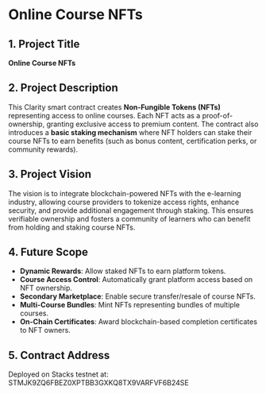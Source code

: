 # Online Course NFTs

## 1. Project Title
**Online Course NFTs**

## 2. Project Description
This Clarity smart contract creates **Non-Fungible Tokens (NFTs)** representing access to online courses. Each NFT acts as a proof-of-ownership, granting exclusive access to premium content. The contract also introduces a **basic staking mechanism** where NFT holders can stake their course NFTs to earn benefits (such as bonus content, certification perks, or community rewards).

## 3. Project Vision
The vision is to integrate blockchain-powered NFTs with the e-learning industry, allowing course providers to tokenize access rights, enhance security, and provide additional engagement through staking. This ensures verifiable ownership and fosters a community of learners who can benefit from holding and staking course NFTs.

## 4. Future Scope
- **Dynamic Rewards**: Allow staked NFTs to earn platform tokens.
- **Course Access Control**: Automatically grant platform access based on NFT ownership.
- **Secondary Marketplace**: Enable secure transfer/resale of course NFTs.
- **Multi-Course Bundles**: Mint NFTs representing bundles of multiple courses.
- **On-Chain Certificates**: Award blockchain-based completion certificates to NFT owners.

## 5. Contract Address
Deployed on Stacks testnet at: STMJK9ZQ6FBEZ0XPTBB3GXKQ8TX9VARFVF6B24SE
